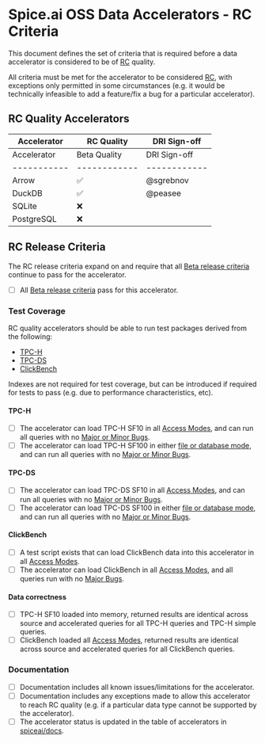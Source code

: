 # Spice.ai OSS Data Accelerators - RC Criteria

This document defines the set of criteria that is required before a data accelerator is considered to be of [RC](../definitions.md) quality.

All criteria must be met for the accelerator to be considered [RC](../definitions.md), with exceptions only permitted in some circumstances (e.g. it would be technically infeasible to add a feature/fix a bug for a particular accelerator).

## RC Quality Accelerators

| Accelerator | RC Quality | DRI Sign-off |
| - | - | - |
| Accelerator | Beta Quality | DRI Sign-off |
| ----------- | ------------ | ------------ |
| Arrow       | ✅           | @sgrebnov    |
| DuckDB      | ✅           | @peasee      |
| SQLite      | ❌           |              |
| PostgreSQL  | ❌           |              |

## RC Release Criteria

The RC release criteria expand on and require that all [Beta release criteria](./beta.md) continue to pass for the accelerator.

- [ ] All [Beta release criteria](./beta.md) pass for this accelerator.

### Test Coverage

RC quality accelerators should be able to run test packages derived from the following:

- [TPC-H](https://www.tpc.org/TPC-H/)
- [TPC-DS](https://www.tpc.org/TPC-DS/)
- [ClickBench](https://github.com/ClickHouse/ClickBench)

Indexes are not required for test coverage, but can be introduced if required for tests to pass (e.g. due to performance characteristics, etc).

#### TPC-H

- [ ] The accelerator can load TPC-H SF10 in all [Access Modes](../definitions.md), and can run all queries with no [Major or Minor Bugs](../definitions.md).
- [ ] The accelerator can load TPC-H SF100 in either [file or database mode](../definitions.md), and can run all queries with no [Major or Minor Bugs](../definitions.md).

#### TPC-DS

- [ ] The accelerator can load TPC-DS SF10 in all [Access Modes](../definitions.md), and can run all queries with no [Major or Minor Bugs](../definitions.md).
- [ ] The accelerator can load TPC-DS SF100 in either [file or database mode](../definitions.md), and can run all queries with no [Major or Minor Bugs](../definitions.md).

#### ClickBench

- [ ] A test script exists that can load ClickBench data into this accelerator in all [Access Modes](../definitions.md).
- [ ] The accelerator can load ClickBench in all [Access Modes](../definitions.md), and all queries run with no [Major Bugs](../definitions.md).

#### Data correctness

- [ ] TPC-H SF10 loaded into memory, returned results are identical across source and accelerated queries for all TPC-H queries and TPC-H simple queries.
- [ ] ClickBench loaded all [Access Modes](../definitions.md), returned results are identical across source and accelerated queries for all ClickBench queries.

### Documentation

- [ ] Documentation includes all known issues/limitations for the accelerator.
- [ ] Documentation includes any exceptions made to allow this accelerator to reach RC quality (e.g. if a particular data type cannot be supported by the accelerator).
- [ ] The accelerator status is updated in the table of accelerators in [spiceai/docs](https://github.com/spiceai/docs).

